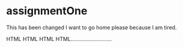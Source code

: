# assignmentOne

This has been changed
I want to go home please because I am tired.

HTML HTML HTML HTML...........................

